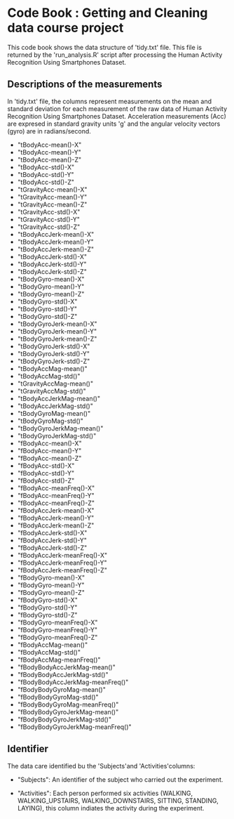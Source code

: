 # Code Book : Getting and Cleaning data course project

This code book shows the data structure of 'tidy.txt' file. This file is returned by the 'run_analysis.R' script after processing the Human Activity Recognition Using Smartphones Dataset.

## Descriptions of the measurements

In 'tidy.txt' file, the columns represent measurements on the mean and standard deviation for each measurement of the raw data of Human Activity Recognition Using Smartphones Dataset. Acceleration measurements (Acc) are expresed in standard gravity units 'g' and the angular velocity vectors (gyro) are in radians/second.

* "tBodyAcc-mean()-X" 
* "tBodyAcc-mean()-Y"
* "tBodyAcc-mean()-Z"
* "tBodyAcc-std()-X"
* "tBodyAcc-std()-Y" 
* "tBodyAcc-std()-Z"
* "tGravityAcc-mean()-X"  
* "tGravityAcc-mean()-Y"
* "tGravityAcc-mean()-Z"
* "tGravityAcc-std()-X"
* "tGravityAcc-std()-Y" 
* "tGravityAcc-std()-Z"
* "tBodyAccJerk-mean()-X" 
* "tBodyAccJerk-mean()-Y" 
* "tBodyAccJerk-mean()-Z"
* "tBodyAccJerk-std()-X"
* "tBodyAccJerk-std()-Y"
* "tBodyAccJerk-std()-Z"
* "tBodyGyro-mean()-X" 
* "tBodyGyro-mean()-Y"
* "tBodyGyro-mean()-Z"
* "tBodyGyro-std()-X"
* "tBodyGyro-std()-Y" 
* "tBodyGyro-std()-Z"
* "tBodyGyroJerk-mean()-X" 
* "tBodyGyroJerk-mean()-Y"
* "tBodyGyroJerk-mean()-Z"
* "tBodyGyroJerk-std()-X"
* "tBodyGyroJerk-std()-Y"
* "tBodyGyroJerk-std()-Z"
* "tBodyAccMag-mean()"
* "tBodyAccMag-std()"
* "tGravityAccMag-mean()"
* "tGravityAccMag-std()"
* "tBodyAccJerkMag-mean()"
* "tBodyAccJerkMag-std()"
* "tBodyGyroMag-mean()"
* "tBodyGyroMag-std()"
* "tBodyGyroJerkMag-mean()"
* "tBodyGyroJerkMag-std()"
* "fBodyAcc-mean()-X" 
* "fBodyAcc-mean()-Y"
* "fBodyAcc-mean()-Z" 
* "fBodyAcc-std()-X"
* "fBodyAcc-std()-Y"
* "fBodyAcc-std()-Z"  
* "fBodyAcc-meanFreq()-X" 
* "fBodyAcc-meanFreq()-Y"
* "fBodyAcc-meanFreq()-Z"
* "fBodyAccJerk-mean()-X"
* "fBodyAccJerk-mean()-Y"
* "fBodyAccJerk-mean()-Z" 
* "fBodyAccJerk-std()-X"
* "fBodyAccJerk-std()-Y"
* "fBodyAccJerk-std()-Z"  
* "fBodyAccJerk-meanFreq()-X" 
* "fBodyAccJerk-meanFreq()-Y" 
* "fBodyAccJerk-meanFreq()-Z" 
* "fBodyGyro-mean()-X"
* "fBodyGyro-mean()-Y"
* "fBodyGyro-mean()-Z"
* "fBodyGyro-std()-X"
* "fBodyGyro-std()-Y"
* "fBodyGyro-std()-Z"
* "fBodyGyro-meanFreq()-X"
* "fBodyGyro-meanFreq()-Y"
* "fBodyGyro-meanFreq()-Z"
* "fBodyAccMag-mean()"
* "fBodyAccMag-std()"
* "fBodyAccMag-meanFreq()"
* "fBodyBodyAccJerkMag-mean()"   
* "fBodyBodyAccJerkMag-std()"
* "fBodyBodyAccJerkMag-meanFreq()" 
* "fBodyBodyGyroMag-mean()" 
* "fBodyBodyGyroMag-std()"
* "fBodyBodyGyroMag-meanFreq()"    
* "fBodyBodyGyroJerkMag-mean()"    
* "fBodyBodyGyroJerkMag-std()"     
* "fBodyBodyGyroJerkMag-meanFreq()"

## Identifier

The data care identified bu the 'Subjects'and 'Activities'columns:

* "Subjects": An identifier of the subject who carried out the experiment.

* "Activities": Each person performed six activities (WALKING, WALKING_UPSTAIRS, WALKING_DOWNSTAIRS, SITTING, STANDING, LAYING), this column indiates the activity during the experiment. 


